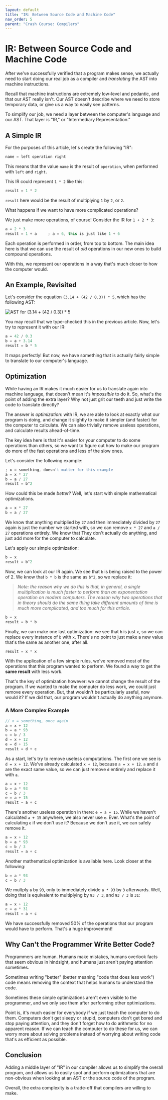 ```yaml
---
layout: default
title: "IR: Between Source Code and Machine Code"
nav_order: 5
parent: "Crash Course: Compilers"
---
```


# IR: Between Source Code and Machine Code

After we've successfully verified that a program makes sense, we actually need to start doing our real job as a compiler and *translating* the AST into machine instructions. 

Recall that machine instructions are extremely low-level and pedantic, and that our AST really isn't. 
Our AST doesn't describe where we need to store temporary data, or give us a way to easily see patterns.

To simplify our job, we need a layer between the computer's language and our AST. That layer is "IR," or "Intermediary Representation." 

## A Simple IR

For the purposes of this article, let's create the following "IR":

~~~ js
name = left operation right
~~~

This means that the value `name` is the result of `operation`, when performed with `left` and `right`.

This IR could represent `1 * 2` like this:

~~~ js
result = 1 * 2
~~~

`result` here would be the result of multiplying `1` by `2`, or `2`.

What happens if we want to have more complicated operations?

We just make more operations, of course! Consider the IR for `1 + 2 * 3`:

~~~ js
a = 2 * 3
result = 1 + a     ; a = 6, this is just like 1 + 6
~~~

Each operation is performed in order, from top to bottom. The main idea here is that we can use the
result of *old* operations in our new ones to
build compound operations. 

With this, we represent our operations in a way that's much closer to how the computer would. 

## An Example, Revisited

Let's consider the equation `(3.14 + (42 / 0.3)) * 5`, which has the following AST:

![AST for (3.14 + (42 / 0.3)) * 5](../assets/images/crash-course/types/type-ast-4.png)

You may recall that we type-checked this in the previous article. Now, let's try to represent it with our IR:

~~~ js
a = 42 / 0.3
b = a + 3.14 
result = b * 5   
~~~

It maps perfectly! But now, we have something that is actually fairly simple to translate to our computer's language. 

## Optimization

While having an IR makes it much easier for us to translate again into machine language, that doesn't
mean it's *impossible* to do it. So, what's the point of adding the extra layer? Why not just grit our teeth
and just write the code to translate directly?

The answer is *optimization*: with IR, we are able to look at exactly what our program is doing,
and change it slightly to make it simpler (and faster) for the computer to calculate. We can also
trivially remove useless operations, and calculate results ahead-of-time. 

The key idea here is that it's easier for your computer to do some operations than others, so we
want to figure out how to make our program do more of the fast operations and less of the slow ones. 

Let's consider the following example:

~~~ js
; x = something, doesn't matter for this example
a = x * 27
b = a / 27
result = b^2
~~~

How could this be made *better*? Well, let's start with simple mathematical optimizations.

~~~ js
a = x * 27 
b = a / 27 
~~~

We know that anything multiplied by `27` and then immediately divided by `27` again
is just the number we started with, so we can remove `x * 27` and `a / 27` operations 
entirely. We know that They don't actually do anything, and just add more for the computer to calculate. 

Let's apply our simple optimization:

~~~ js
b = x
result = b^2
~~~

Now, we can look at our IR again. We see that `b` is being raised to the power of 2. We know that
`b * b` is the same as `b^2`, so we replace it:

> *Note: the reason why we do this is that, in general, a single multiplication*
> *is much faster to perform than an exponentation operation on modern computers. The*
> *reason why two operations that in theory should do the same thing take different*
> *amounts of time is much more complicated, and too much for this article.*

~~~ js
b = x
result = b * b
~~~

Finally, we can make one last optimization: we see that `b` is just `x`, so we can replace
every instance of `b` with `x`. There's no point to just make a new value that's the same
as another one, after all. 

~~~ js
result = x * x
~~~

With the application of a few simple rules, we've removed most of the operations that this
program wanted to perform. We found a way to get the **same result** with less work. 

That's the key of optimization however: we cannot change the result of the program. If we
wanted to make the computer do less work, we could just remove every operation. But, that 
wouldn't be particularly useful, now would it? If we did that, our program wouldn't actually
do anything anymore. 

### A More Complex Example

~~~ js
// x = something, once again
a = x + 12
b = a * 93
c = b / 3
d = x + 12
e = d + 15
result = d + c
~~~

As a start, let's try to remove useless computations. The first one we see is `d = x + 12`. 
We've already calculated `x + 12`, because `a = x + 12`. `a` and `d` are the exact same value, 
so we can just remove `d` entirely and replace it with `a`.

~~~ js
a = x + 12
b = a * 93
c = b / 3
e = a + 15
result = a + c
~~~

There's another useless operation in there: `e = a + 15`. While we haven't calculated `a + 15`
anywhere, we also never use `e`. Ever. What's the point of calculating `e` if we don't use it?
Because we don't use it, we can safely remove it. 

~~~ js
a = x + 12
b = a * 93
c = b / 3
result = a + c
~~~

Another mathematical optimization is available here. Look closer at the following:

~~~ js
b = a * 93
c = b / 3
~~~

We multply `a` by `93`, only to immediately divide `a * 93` by `3` afterwards. Well, doing that
is equivalent to multiplying by `93 / 3`, and `93 / 3` is `31`:

~~~ js
a = x + 12
c = a * 31
result = a + c
~~~

We have successfully removed 50% of the operations that our program would have
to perform. That's a huge improvement! 

## Why Can't the Programmer Write Better Code?

Programmers are human. Humans make mistakes, humans overlook facts that seem obvious
in hindsight, and humans just aren't paying attention sometimes. 

Sometimes writing "better" (better meaning "code that does less work") code means
removing the context that helps humans to understand the code.

Sometimes these simple optimizations aren't even visible to the programmer, and we
only see them after performing other optimizations. 

Point is, it's much easier for everybody if we just teach the computer to do them. 
Computers don't get sleepy or stupid, computers don't get bored and stop paying attention,
and they don't forget how to do arithmetic for no apparent reason. If we can teach the
computer to do these for us, we can worry more about solving problems instead of worrying
about writing code that's as efficient as possible. 

## Conclusion

Adding a middle layer of "IR" in our compiler allows us to simplify the overall program,
and allows us to easily spot and perform optimizations that are non-obvious when looking
at an AST or the source code of the program. 

Overall, the extra complexity is a trade-off that compilers are willing to make. 
